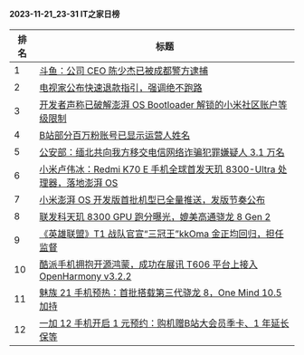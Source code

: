 #### 2023-11-21_23-31  IT之家日榜

| 排名 | 标题|
| --- | ---|
| 1 | [斗鱼：公司 CEO 陈少杰已被成都警方逮捕](https://www.ithome.com/0/734/118.htm) |
| 2 | [电视家公布快速退款指引，强调绝不跑路](https://www.ithome.com/0/734/052.htm) |
| 3 | [开发者声称已破解澎湃 OS Bootloader 解锁的小米社区账户等级限制](https://www.ithome.com/0/733/903.htm) |
| 4 | [B站部分百万粉账号已显示运营人姓名](https://www.ithome.com/0/734/062.htm) |
| 5 | [公安部：缅北共向我方移交电信网络诈骗犯罪嫌疑人 3.1 万名](https://www.ithome.com/0/733/943.htm) |
| 6 | [小米卢伟冰：Redmi K70 E 手机全球首发天玑 8300-Ultra 处理器，落地澎湃 OS](https://www.ithome.com/0/734/033.htm) |
| 7 | [小米澎湃 OS 开发版首批机型已全量推送，发版节奏公布](https://www.ithome.com/0/734/113.htm) |
| 8 | [联发科天玑 8300 GPU 跑分曝光，媲美高通骁龙 8 Gen 2](https://www.ithome.com/0/733/949.htm) |
| 9 | [《英雄联盟》T1 战队官宣“三冠王”kkOma 金正均回归，担任监督](https://www.ithome.com/0/733/983.htm) |
| 10 | [酷派手机拥抱开源鸿蒙，成功在展讯 T606 平台上接入 OpenHarmony v3.2.2](https://www.ithome.com/0/733/883.htm) |
| 11 | [魅族 21 手机预热：首批搭载第三代骁龙 8，One Mind 10.5 加持](https://www.ithome.com/0/733/940.htm) |
| 12 | [一加 12 手机开启 1 元预约：购机赠B站大会员季卡、1 年延长保等](https://www.ithome.com/0/733/864.htm) |
